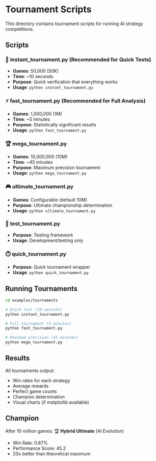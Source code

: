 # Tournament Scripts

This directory contains tournament scripts for running AI strategy competitions.

## Scripts

### 🚀 **instant_tournament.py** (Recommended for Quick Tests)
- **Games**: 50,000 (50K)
- **Time**: ~10 seconds
- **Purpose**: Quick verification that everything works
- **Usage**: `python instant_tournament.py`

### ⚡ **fast_tournament.py** (Recommended for Full Analysis)
- **Games**: 1,000,000 (1M)
- **Time**: ~5 minutes
- **Purpose**: Statistically significant results
- **Usage**: `python fast_tournament.py`

### 🏆 **mega_tournament.py**
- **Games**: 10,000,000 (10M)
- **Time**: ~45 minutes
- **Purpose**: Maximum precision tournament
- **Usage**: `python mega_tournament.py`

### 🎮 **ultimate_tournament.py**
- **Games**: Configurable (default 10M)
- **Purpose**: Ultimate championship determination
- **Usage**: `python ultimate_tournament.py`

### 🧪 **test_tournament.py**
- **Purpose**: Testing framework
- **Usage**: Development/testing only

### ⏱️ **quick_tournament.py**
- **Purpose**: Quick tournament wrapper
- **Usage**: `python quick_tournament.py`

## Running Tournaments

```bash
cd examples/tournaments

# Quick test (10 seconds)
python instant_tournament.py

# Full tournament (5 minutes)  
python fast_tournament.py

# Maximum precision (45 minutes)
python mega_tournament.py
```

## Results

All tournaments output:
- Win rates for each strategy
- Average rewards
- Perfect game counts
- Champion determination
- Visual charts (if matplotlib available)

## Champion

After 10 million games:
🏆 **Hybrid Ultimate** (AI Evolution)
- Win Rate: 0.87%
- Performance Score: 45.2
- 20x better than theoretical maximum

